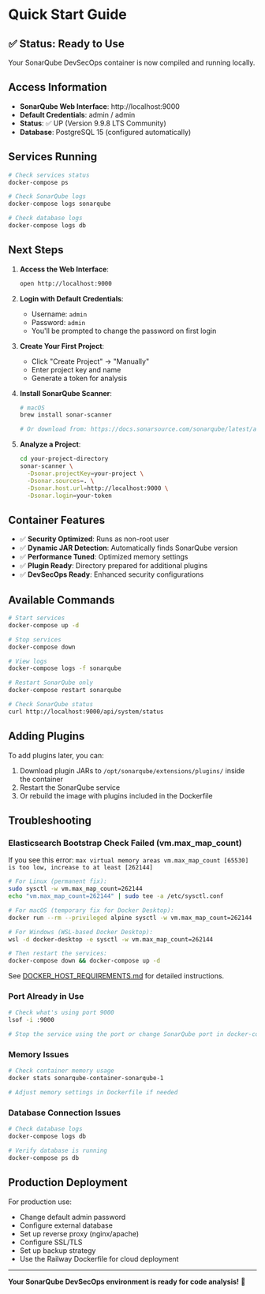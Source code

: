 # Quick Start Guide

## ✅ Status: Ready to Use

Your SonarQube DevSecOps container is now compiled and running locally.

## Access Information

- **SonarQube Web Interface**: http://localhost:9000
- **Default Credentials**: admin / admin
- **Status**: ✅ UP (Version 9.9.8 LTS Community)
- **Database**: PostgreSQL 15 (configured automatically)

## Services Running

```bash
# Check services status
docker-compose ps

# Check SonarQube logs
docker-compose logs sonarqube

# Check database logs
docker-compose logs db
```

## Next Steps

1. **Access the Web Interface**:
   ```bash
   open http://localhost:9000
   ```

2. **Login with Default Credentials**:
   - Username: `admin`
   - Password: `admin`
   - You'll be prompted to change the password on first login

3. **Create Your First Project**:
   - Click "Create Project" → "Manually"
   - Enter project key and name
   - Generate a token for analysis

4. **Install SonarQube Scanner**:
   ```bash
   # macOS
   brew install sonar-scanner
   
   # Or download from: https://docs.sonarsource.com/sonarqube/latest/analyzing-source-code/scanners/sonarscanner/
   ```

5. **Analyze a Project**:
   ```bash
   cd your-project-directory
   sonar-scanner \
     -Dsonar.projectKey=your-project \
     -Dsonar.sources=. \
     -Dsonar.host.url=http://localhost:9000 \
     -Dsonar.login=your-token
   ```

## Container Features

- ✅ **Security Optimized**: Runs as non-root user
- ✅ **Dynamic JAR Detection**: Automatically finds SonarQube version
- ✅ **Performance Tuned**: Optimized memory settings
- ✅ **Plugin Ready**: Directory prepared for additional plugins
- ✅ **DevSecOps Ready**: Enhanced security configurations

## Available Commands

```bash
# Start services
docker-compose up -d

# Stop services
docker-compose down

# View logs
docker-compose logs -f sonarqube

# Restart SonarQube only
docker-compose restart sonarqube

# Check SonarQube status
curl http://localhost:9000/api/system/status
```

## Adding Plugins

To add plugins later, you can:

1. Download plugin JARs to `/opt/sonarqube/extensions/plugins/` inside the container
2. Restart the SonarQube service
3. Or rebuild the image with plugins included in the Dockerfile

## Troubleshooting

### Elasticsearch Bootstrap Check Failed (vm.max_map_count)
If you see this error: `max virtual memory areas vm.max_map_count [65530] is too low, increase to at least [262144]`

```bash
# For Linux (permanent fix):
sudo sysctl -w vm.max_map_count=262144
echo "vm.max_map_count=262144" | sudo tee -a /etc/sysctl.conf

# For macOS (temporary fix for Docker Desktop):
docker run --rm --privileged alpine sysctl -w vm.max_map_count=262144

# For Windows (WSL-based Docker Desktop):
wsl -d docker-desktop -e sysctl -w vm.max_map_count=262144

# Then restart the services:
docker-compose down && docker-compose up -d
```

See [DOCKER_HOST_REQUIREMENTS.md](DOCKER_HOST_REQUIREMENTS.md) for detailed instructions.

### Port Already in Use
```bash
# Check what's using port 9000
lsof -i :9000

# Stop the service using the port or change SonarQube port in docker-compose.yml
```

### Memory Issues
```bash
# Check container memory usage
docker stats sonarqube-container-sonarqube-1

# Adjust memory settings in Dockerfile if needed
```

### Database Connection Issues
```bash
# Check database logs
docker-compose logs db

# Verify database is running
docker-compose ps db
```

## Production Deployment

For production use:
- Change default admin password
- Configure external database
- Set up reverse proxy (nginx/apache)
- Configure SSL/TLS
- Set up backup strategy
- Use the Railway Dockerfile for cloud deployment

---

**Your SonarQube DevSecOps environment is ready for code analysis!** 🎉